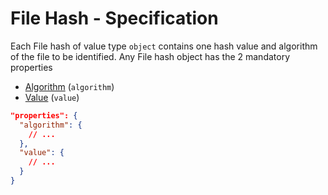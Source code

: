 # File Hash - Specification

Each File hash of value type `object` contains one hash value and algorithm of
the file to be identified. Any File hash object has the 2 mandatory properties

* [Algorithm](file_hash/algorithm-spec.en.md) (`algorithm`)
* [Value](file_hash/value-spec.en.md) (`value`)

```json
"properties": {
  "algorithm": {
    // ...
  },
  "value": {
    // ...
  }
}
```
